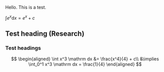 Hello. This is a test.

$\int e^x \mathrm dx = e^x + c$

## Test heading (Research)

### Test headings

$$
\begin{aligned}
\int x^3 \mathrm dx &= \frac{x^4}{4} + c\\
&\implies \int_0^1 x^3 \mathrm dx = \frac{1}{4}
\end{aligned}
$$